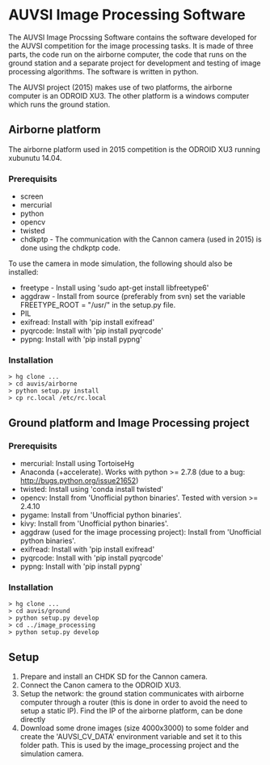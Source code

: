 AUVSI Image Processing Software
===============================

The AUVSI Image Procssing Software contains the software developed for the AUVSI competition
for the image processing tasks. It is made of three parts, the code run on the airborne computer,
the code that runs on the ground station and a separate project for development and testing of
image processing algorithms. The software is written in python.

The AUVSI project (2015) makes use of two platforms, the airborne computer is an ODROID XU3.
The other platform is a windows computer which runs the ground station.

Airborne platform
-----------------
The airborne platform used in 2015 competition is the ODROID XU3 running xubunutu 14.04.

### Prerequisits

* screen
* mercurial
* python
* opencv
* twisted
* chdkptp - The communication with the Cannon camera (used in 2015) is done using the chdkptp code.

To use the camera in mode simulation, the following should also be installed:

* freetype - Install using 'sudo apt-get install libfreetype6'
* aggdraw - Install from source (preferably from svn) set the variable FREETYPE_ROOT = "/usr/" in the setup.py file.
* PIL
* exifread: Install with 'pip install exifread'
* pyqrcode: Install with 'pip install pyqrcode'
* pypng: Install with 'pip install pypng'

### Installation

    > hg clone ...
    > cd auvis/airborne
    > python setup.py install
    > cp rc.local /etc/rc.local

Ground platform and Image Processing project
--------------------------------------------

### Prerequisits

* mercurial: Install using TortoiseHg
* Anaconda (+accelerate). Works with python >= 2.7.8 (due to a bug: http://bugs.python.org/issue21652)
* twisted: Install using 'conda install twisted'
* opencv: Install from 'Unofficial python binaries'. Tested with version >= 2.4.10
* pygame: Install from 'Unofficial python binaries'.
* kivy: Install from 'Unofficial python binaries'.
* aggdraw (used for the image processing project): Install from 'Unofficial python binaries'.
* exifread: Install with 'pip install exifread'
* pyqrcode: Install with 'pip install pyqrcode'
* pypng: Install with 'pip install pypng'

### Installation

    > hg clone ...
    > cd auvis/ground
    > python setup.py develop
    > cd ../image_processing
    > python setup.py develop

Setup
-----
1. Prepare and install an CHDK SD for the Cannon camera.
2. Connect the Canon camera to the ODROID XU3.
3. Setup the network: the ground station communicates with airborne computer through a router
   (this is done in order to avoid the need to setup a static IP). Find the IP of the airborne
   platform, can be done directly
4. Download some drone images (size 4000x3000) to some folder and create the 'AUVSI_CV_DATA'
   environment variable and set it to this folder path. This is used by the image_processing
   project and the simulation camera.
  
  
